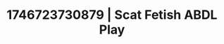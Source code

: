 ---
categories:
- AI lover POV
- AI-generated
- Soft domination
- Consent-based play
- Erotic tension build
- ASMR
- Bi-curious stories
- Cosplay
image: /assets/images/1746723730879.jpg
layout: post
seo:
  description: Featured content with artistic ABDL Play, Scat Fetish. HD images available.
  keywords: ABDL Play, Scat Fetish
  og_image: /assets/images/1746723730879.jpg
  schema_type: VisualArtwork
tags:
- ABDL Play
- '#1746723730879'
- Scat Fetish
title: 1746723730879 | Scat Fetish ABDL Play
---